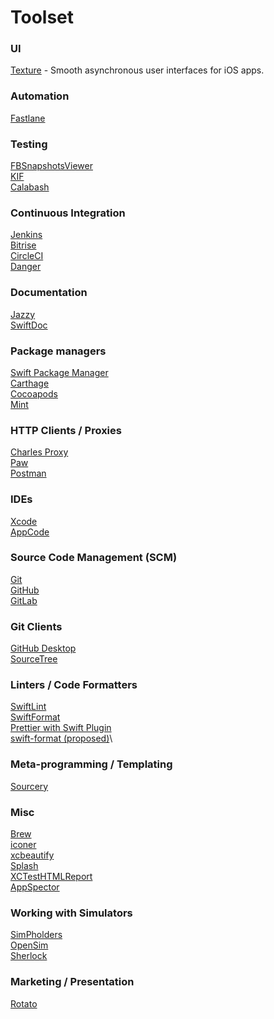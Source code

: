 # Toolset

### UI

[Texture](https://github.com/TextureGroup/Texture) - Smooth asynchronous user interfaces for iOS apps.

### Automation

[Fastlane](https://fastlane.tools/)

### Testing

[FBSnapshotsViewer](https://github.com/Antondomashnev/FBSnapshotsViewer)\
[KIF](https://github.com/kif-framework/KIF)\
[Calabash](https://calaba.sh)

### Continuous Integration

[Jenkins](https://jenkins.io)\
[Bitrise](https://www.bitrise.io/)\
[CircleCI](https://circleci.com)\
[Danger](https://danger.systems/)

### Documentation

[Jazzy](https://github.com/realm/jazzy)\
[SwiftDoc](https://swiftdoc.org/)

### Package managers

[Swift Package Manager](https://github.com/apple/swift-package-manager)\
[Carthage](https://github.com/Carthage/Carthage)\
[Cocoapods](https://cocoapods.org/)\
[Mint](https://github.com/yonaskolb/Mint)

### HTTP Clients / Proxies

[Charles Proxy](https://www.charlesproxy.com)\
[Paw](https://paw.cloud)\
[Postman](https://www.getpostman.com)

### IDEs

[Xcode](https://developer.apple.com/xcode/)\
[AppCode](https://www.jetbrains.com/objc/)

### Source Code Management (SCM)

[Git](https://git-scm.com)\
[GitHub](https://github.com)\
[GitLab](https://about.gitlab.com)

### Git Clients

[GitHub Desktop](https://desktop.github.com)\
[SourceTree](https://www.sourcetreeapp.com)

### Linters / Code Formatters

[SwiftLint](https://github.com/realm/SwiftLint)\
[SwiftFormat](https://github.com/nicklockwood/SwiftFormat)\
[Prettier with Swift Plugin](https://github.com/prettier/prettier)\
[swift-format (proposed)](https://github.com/google/swift/tree/format)\

### Meta-programming / Templating

[Sourcery](https://github.com/krzysztofzablocki/Sourcery)

### Misc

[Brew](https://brew.sh/)\
[iconer](https://gitlab.com/corekit/iconer)\
[xcbeautify](https://github.com/thii/xcbeautify)\
[Splash](https://github.com/JohnSundell/Splash)\
[XCTestHTMLReport](https://github.com/TitouanVanBelle/XCTestHTMLReport)\
[AppSpector](https://appspector.com/)

### Working with Simulators

[SimPholders](https://simpholders.com)\
[OpenSim](https://github.com/luosheng/OpenSim)\
[Sherlock](https://sherlock.inspiredcode.io)

### Marketing / Presentation

[Rotato](https://rotato.xyz/)
